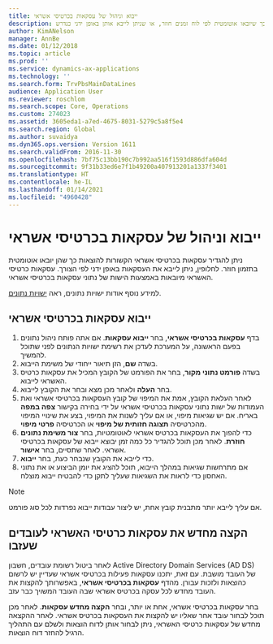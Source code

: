 ```yaml
---
title: ייבוא וניהול של עסקאות בכרטיסי אשראי
description: נושא זה מסביר כיצד לייבא ולתחזק עסקאות הקשורות להוצאות בכרטיסי אשראי. ניתן להגדיר עסקאות אלה כך שיובאו אוטומטית לפי לוח זמנים חוזר, או שניתן לייבא אותן באופן ידני כנדרש.
author: KimANelson
manager: AnnBe
ms.date: 01/12/2018
ms.topic: article
ms.prod: ''
ms.service: dynamics-ax-applications
ms.technology: ''
ms.search.form: TrvPbsMainDataLines
audience: Application User
ms.reviewer: roschlom
ms.search.scope: Core, Operations
ms.custom: 274023
ms.assetid: 3605eda1-a7ed-4675-8031-5279c5a8f5e4
ms.search.region: Global
ms.author: suvaidya
ms.dyn365.ops.version: Version 1611
ms.search.validFrom: 2016-11-30
ms.openlocfilehash: 7bf75c13bb190c7b992aa516f1593d886dfa604d
ms.sourcegitcommit: 9f31b33ed6e7f1b49200a407913201a1337f3401
ms.translationtype: HT
ms.contentlocale: he-IL
ms.lasthandoff: 01/14/2021
ms.locfileid: "4960428"
---
```

# <a name="import-and-maintain-credit-card-transactions"></a>ייבוא וניהול של עסקאות בכרטיסי אשראי

ניתן להגדיר עסקאות בכרטיסי אשראי הקשורות להוצאות כך שהן יובאו אוטומטית בתזמון חוזר. לחלופין, ניתן לייבא את העסקאות באופן ידני לפי הצורך. עסקאות כרטיסי האשראי מיובאות באמצעות הישות של נתוני עסקאות בכרטיסי אשראי.

למידע נוסף אודות ישויות נתונים, ראה [ישויות נתונים](https://docs.microsoft.com/dynamics365/fin-ops-core/dev-itpro/data-entities/data-entities).

## <a name="import-credit-card-transactions"></a>ייבוא עסקאות בכרטיסי אשראי

1. בדף **עסקאות בכרטיסי אשראי**, בחר **ייבוא עסקאות**. אם אתה פותח ניהול נתונים בפעם הראשונה, על המערכת לעדכן את רשימת ישויות הנתונים לפני שתוכל להמשיך.
2. בשדה **שם**, הזן תיאור ייחודי של משימת הייבוא.
3. בשדה **פורמט נתוני מקור**, בחר את הפורמט של הקובץ המכיל את עסקאות כרטיס האשראי לייבוא.
4. בחר **העלה** ולאחר מכן מצא ובחר את הקובץ לייבוא.
5. לאחר העלאת הקובץ, אמת את המיפוי של קובץ העסקאות בכרטיסי אשראי ואת העמודות של ישות נתוני עסקאות בכרטיסי אשראי על ידי בחירה בקישור **צפה במפה** באריח. אם יש שגיאות מיפוי, או אם עליך לשנות את המיפוי, בצע את שינויי המיפוי מהכרטיסיה **תצוגה חזותית של מיפוי** או הכרטיסיה **פרטי מיפוי**.
6. כדי להפוך את העסקאות בכרטיס אשראי לאוטומטיות, בחר **צור משימת נתונים חוזרת**. לאחר מכן תוכל להגדיר כל כמה זמן יבוצא ייבוא של עסקאות בכרטיסי אשראי. לאחר שתסיים, בחר **אישור**.
7. כדי לייבא את הקובץ שנבחר כעת, בחר **ייבוא**.
8. אם מתרחשות שגיאות במהלך הייבוא, תוכל להציג את יומן הביצוע או את נתוני האחסון כדי לראות את השגיאות שעליך לתקן כדי להבטיח ייבוא מוצלח.

> [!NOTE]
> אם עליך לייבא יותר מתבנית קובץ אחת, יש ליצור עבודות ייבוא נפרדות לכל סוג פורמט.

## <a name="reassign-the-credit-card-transactions-for-terminated-employees"></a>הקצה מחדש את עסקאות כרטיסי האשראי לעובדים שעזבו

לאחר ביטול רשומת עובדים, חשבון Active Directory Domain Services‏ (AD DS) של העובד מושבת. עם זאת, יתכנו עסקאות פעילות בכרטיסי אשראי שעדיין יש לרשום כהוצאות ולזכות עבורן. מהדף **עסקאות בכרטיסי אשראי**, באפשרותך להקצות את העובד מחדש לכל עסקה בכרטיס אשראי שבה העובד המשויך כבר עזב.

בחר עסקאות בכרטיסי אשראי, אחת או יותר, ובחר **הקצה מחדש עסקאות**. לאחר מכן תוכל לבחור עובד אחר שאליו יש להקצות את העסקאות בכרטיס אשראי. לאחר ההקצאה מחדש של עסקאות כרטיסי האשראי, ניתן לבחור אותן לדוח הוצאות ולשלם עם התהליך הרגיל להחזר דוח הוצאות.

